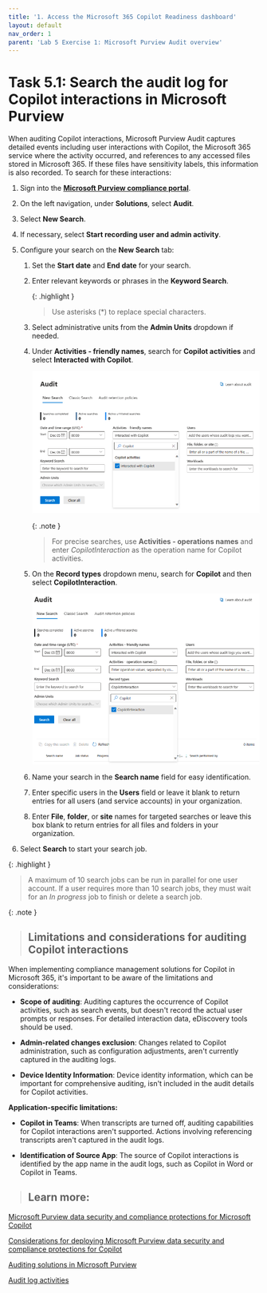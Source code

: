 ```yaml
---
title: '1. Access the Microsoft 365 Copilot Readiness dashboard'
layout: default
nav_order: 1
parent: 'Lab 5 Exercise 1: Microsoft Purview Audit overview'
---
```


# Task 5.1: Search the audit log for Copilot interactions in Microsoft Purview

When auditing Copilot interactions, Microsoft Purview Audit captures detailed events including user interactions with Copilot, the Microsoft 365 service where the activity occurred, and references to any accessed files stored in Microsoft 365. If these files have sensitivity labels, this information is also recorded. To search for these interactions:

1. Sign into the **[Microsoft Purview compliance portal](https://compliance.microsoft.com/ "Microsoft Purview compliance portal")**.

1. On the left navigation, under **Solutions**, select **Audit**.

1. Select **New Search**.

1. If necessary, select **Start recording user and admin activity**.

1. Configure your search on the **New Search** tab:

    1. Set the **Start date** and **End date** for your search.

    1. Enter relevant keywords or phrases in the **Keyword Search**.

        {: .highlight }
        > Use asterisks (*) to replace special characters.

    1. Select administrative units from the **Admin Units** dropdown if needed.

    1. Under **Activities - friendly names**, search for **Copilot activities** and select **Interacted with Copilot**. 

        ![a1.png](../media/lab5/a1.png)

        {: .note }
        > For precise searches, use **Activities - operations names** and enter *CopilotInteraction* as the operation name for Copilot activities.

    1. On the **Record types** dropdown menu, search for **Copilot** and then select **CopilotInteraction**.

        ![a2.png](../media/lab5/a2.png)

    1. Name your search in the **Search name** field for easy identification.

    1. Enter specific users in the **Users** field or leave it blank to return entries for all users (and service accounts) in your organization.

    1. Enter **File**, **folder**, or **site** names for targeted searches or leave this box blank to return entries for all files and folders in your organization.

1. Select **Search** to start your search job. 

{: .highlight }
> A maximum of 10 search jobs can be run in parallel for one user account. If a user requires more than 10 search jobs, they must wait for an *In progress* job to finish or delete a search job.  

{: .note }
> ## Limitations and considerations for auditing Copilot interactions
>
When implementing compliance management solutions for Copilot in Microsoft 365, it's important to be aware of the limitations and considerations:
>
- **Scope of auditing**: Auditing captures the occurrence of Copilot activities, such as search events, but doesn't record the actual user prompts or responses. For detailed interaction data, eDiscovery tools should be used.
>
- **Admin-related changes exclusion**: Changes related to Copilot administration, such as configuration adjustments, aren't currently captured in the auditing logs.
>
- **Device Identity Information**: Device identity information, which can be important for comprehensive auditing, isn't included in the audit details for Copilot activities.
>
**Application-specific limitations:**
>
- **Copilot in Teams**: When transcripts are turned off, auditing capabilities for Copilot interactions aren't supported. Actions involving referencing transcripts aren't captured in the audit logs.
>
- **Identification of Source App**: The source of Copilot interactions is identified by the app name in the audit logs, such as Copilot in Word or Copilot in Teams.
>
> ## Learn more:
>
[Microsoft Purview data security and compliance protections for Microsoft Copilot](https://learn.microsoft.com/en-us/purview/ai-microsoft-purview "Microsoft Purview data security and compliance protections for Microsoft Copilot")
>
[Considerations for deploying Microsoft Purview data security and compliance protections for Copilot](https://learn.microsoft.com/en-us/purview/ai-microsoft-purview-considerations "Considerations for deploying Microsoft Purview data security and compliance protections for Copilot")
>
[Auditing solutions in Microsoft Purview](https://learn.microsoft.com/en-us/purview/audit-solutions-overview "Auditing solutions in Microsoft Purview")
>
[Audit log activities](https://learn.microsoft.com/en-us/purview/audit-solutions-overview "Audit log activities")
